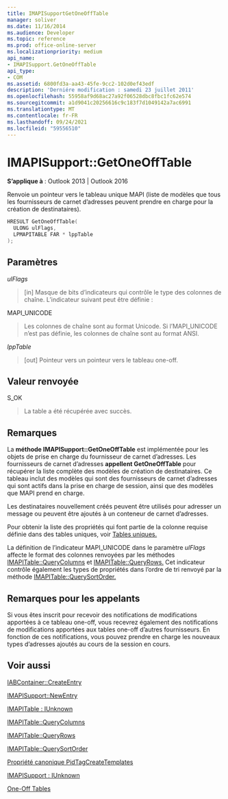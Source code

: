 ```yaml
---
title: IMAPISupportGetOneOffTable
manager: soliver
ms.date: 11/16/2014
ms.audience: Developer
ms.topic: reference
ms.prod: office-online-server
ms.localizationpriority: medium
api_name:
- IMAPISupport.GetOneOffTable
api_type:
- COM
ms.assetid: 6800fd3a-aa43-45fe-9cc2-102d0ef43edf
description: 'Derniére modification : samedi 23 juillet 2011'
ms.openlocfilehash: 55958af9d68ac27a92f06528dbc8fbc1fc62e574
ms.sourcegitcommit: a1d9041c20256616c9c183f7d1049142a7ac6991
ms.translationtype: MT
ms.contentlocale: fr-FR
ms.lasthandoff: 09/24/2021
ms.locfileid: "59556510"
---
```

# <a name="imapisupportgetoneofftable"></a>IMAPISupport::GetOneOffTable

  
  
**S’applique à** : Outlook 2013 | Outlook 2016 
  
Renvoie un pointeur vers le tableau unique MAPI (liste de modèles que tous les fournisseurs de carnet d’adresses peuvent prendre en charge pour la création de destinataires).
  
```cpp
HRESULT GetOneOffTable(
  ULONG ulFlags,
  LPMAPITABLE FAR * lppTable
);
```

## <a name="parameters"></a>Paramètres

 _ulFlags_
  
> [in] Masque de bits d’indicateurs qui contrôle le type des colonnes de chaîne. L’indicateur suivant peut être définie :
    
MAPI_UNICODE 
  
> Les colonnes de chaîne sont au format Unicode. Si l’MAPI_UNICODE n’est pas définie, les colonnes de chaîne sont au format ANSI.
    
 _lppTable_
  
> [out] Pointeur vers un pointeur vers le tableau one-off.
    
## <a name="return-value"></a>Valeur renvoyée

S_OK 
  
> La table a été récupérée avec succès.
    
## <a name="remarks"></a>Remarques

La **méthode IMAPISupport::GetOneOffTable** est implémentée pour les objets de prise en charge du fournisseur de carnet d’adresses. Les fournisseurs de carnet d’adresses **appellent GetOneOffTable** pour récupérer la liste complète des modèles de création de destinataires. Ce tableau inclut des modèles qui sont des fournisseurs de carnet d’adresses qui sont actifs dans la prise en charge de session, ainsi que des modèles que MAPI prend en charge. 
  
Les destinataires nouvellement créés peuvent être utilisés pour adresser un message ou peuvent être ajoutés à un conteneur de carnet d’adresses.
  
Pour obtenir la liste des propriétés qui font partie de la colonne requise définie dans des tables uniques, voir [Tables uniques.](one-off-tables.md)
  
La définition de l’indicateur MAPI_UNICODE dans le paramètre _ulFlags_ affecte le format des colonnes renvoyées par les méthodes [IMAPITable::QueryColumns](imapitable-querycolumns.md) et [IMAPITable::QueryRows.](imapitable-queryrows.md) Cet indicateur contrôle également les types de propriétés dans l’ordre de tri renvoyé par la méthode [IMAPITable::QuerySortOrder.](imapitable-querysortorder.md) 
  
## <a name="notes-to-callers"></a>Remarques pour les appelants

Si vous êtes inscrit pour recevoir des notifications de modifications apportées à ce tableau one-off, vous recevrez également des notifications de modifications apportées aux tables one-off d’autres fournisseurs. En fonction de ces notifications, vous pouvez prendre en charge les nouveaux types d’adresses ajoutés au cours de la session en cours.
  
## <a name="see-also"></a>Voir aussi



[IABContainer::CreateEntry](iabcontainer-createentry.md)
  
[IMAPISupport::NewEntry](imapisupport-newentry.md)
  
[IMAPITable : IUnknown](imapitableiunknown.md)
  
[IMAPITable::QueryColumns](imapitable-querycolumns.md)
  
[IMAPITable::QueryRows](imapitable-queryrows.md)
  
[IMAPITable::QuerySortOrder](imapitable-querysortorder.md)
  
[Propriété canonique PidTagCreateTemplates](pidtagcreatetemplates-canonical-property.md)
  
[IMAPISupport : IUnknown](imapisupportiunknown.md)


[One-Off Tables](one-off-tables.md)

